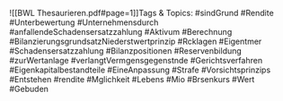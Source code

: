 
![[BWL Thesaurieren.pdf#page=1]]Tags & Topics:
   #sindGrund
   #Rendite
   #Unterbewertung
   #Unternehmensdurch
   #anfallendeSchadensersatzzahlung
   #Aktivum
   #Berechnung
   #BilanzierungsgrundsatzNiederstwertprinzip
   #Rcklagen
   #Eigentmer
   #Schadensersatzzahlung
   #Bilanzpositionen
   #Reservenbildung
   #zurWertanlage
   #verlangtVermgensgegenstnde
   #Gerichtsverfahren
   #Eigenkapitalbestandteile
   #EineAnpassung
   #Strafe
   #Vorsichtsprinzips
   #Entstehen
   #rendite
   #Mglichkeit
   #Lebens
   #Mio
   #Brsenkurs
   #Wert
   #Gebuden